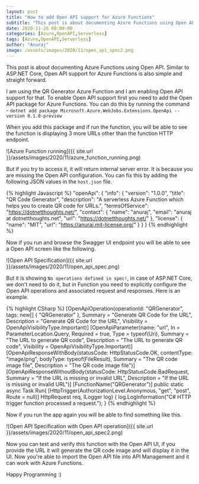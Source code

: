 ```yaml
---
layout: post
title: "How to add Open API support for Azure Functions"
subtitle: "This post is about documenting Azure Functions using Open API."
date: 2020-11-26 00:00:00
categories: [Azure,OpenAPI,Serverless]
tags: [Azure,OpenAPI,Serverless]
author: "Anuraj"
image: /assets/images/2020/11/open_api_spec2.png
---
```

This post is about documenting Azure Functions using Open API. Similar to ASP.NET Core, Open API support for Azure Functions is also simple and straight forward.

I am using the QR Generator Azure Function and I am enabling Open API support for that. To enable Open API support first you need to add the Open API package for Azure Functions. You can do this by running the command - `dotnet add package Microsoft.Azure.WebJobs.Extensions.OpenApi --version 0.1.0-preview`

When you add this package and if run the function, you will be able to see the function is displaying 3 more URLs other than the function HTTP endpoint.

![Azure Function running]({{ site.url }}/assets/images/2020/11/azure_function_running.png)

But if you try to access it, it will return internal server error. It is because you are missing the Open API configuration. You can fix this by adding the following JSON values in the `host.json` file.

{% highlight Javascript %}
"openApi": {
    "info": {
        "version": "1.0.0",
        "title": "QR Code Generator",
        "description": "A serverless Azure Function which helps you to create QR code for URLs.",
        "termsOfService": "https://dotnetthoughts.net/",
        "contact": {
            "name": "anuraj",
            "email": "anuraj at dotnetthoughts.net",
            "url": "https://dotnetthoughts.net/"
        },
        "license": {
            "name": "MIT",
            "url": "https://anuraj.mit-license.org/"
        }
    }
}
{% endhighlight %}

Now if you run and browse the Swagger UI endpoint you will be able to see a Open API screen like the following.

![Open API Specification]({{ site.url }}/assets/images/2020/11/open_api_spec.png)

But it is showing `No operations defined in spec!`, in case of ASP.NET Core, we don't need to do it, but in Function you need to explicitly configure the Open API operations and associated request and responses. Here is an example.

{% highlight CSharp %}
[OpenApiOperation(operationId: "QRGenerator",
    tags: new[] { "QRGenerator" },
    Summary = "Generate QR Code for the URL",
    Description = "Generate QR Code for the URL",
    Visibility = OpenApiVisibilityType.Important)]
[OpenApiParameter(name: "url",
    In = ParameterLocation.Query,
    Required = true,
    Type = typeof(Uri),
    Summary = "The URL to generate QR code",
    Description = "The URL to generate QR code",
    Visibility = OpenApiVisibilityType.Important)]
[OpenApiResponseWithBody(statusCode: HttpStatusCode.OK,
    contentType: "image/png",
    bodyType: typeof(FileResult),
    Summary = "The QR code image file",
    Description = "The QR code image file")]
[OpenApiResponseWithoutBody(statusCode: HttpStatusCode.BadRequest,
    Summary = "If the URL is missing or invalid URL",
    Description = "If the URL is missing or invalid URL")]
[FunctionName("QRGenerator")]
public static async Task<IActionResult> Run(
    [HttpTrigger(AuthorizationLevel.Anonymous, "get", "post", Route = null)] HttpRequest req,
    ILogger log)
{
    log.LogInformation("C# HTTP trigger function processed a request.");
}
{% endhighlight %}

Now if you run the app again you will be able to find something like this.

![Open API Specification with Open API operation]({{ site.url }}/assets/images/2020/11/open_api_spec2.png)

Now you can test and verify this function with the Open API UI, if you provide the URL it will generate the QR code image and will display it in the UI. Now you're able to import the Open API file into API Management and it can work with Azure Functions.

Happy Programming :)